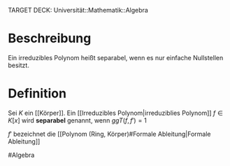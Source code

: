 TARGET DECK: Universität::Mathematik::Algebra

$\newcommand{\Q}{\mathbb Q}$
$\newcommand{\R}{\mathbb R}$
$\newcommand{\C}{\mathbb C}$
$\newcommand{\F}{\mathbb F}$
$\newcommand{\Z}{\mathbb Z}$


# Beschreibung
Ein irreduzibles Polynom heißt separabel, wenn es nur einfache Nullstellen besitzt.

# Definition
Sei $K$ ein [[Körper]]. Ein [[Irreduzibles Polynom|irreduziblies Polynom]] $f \in K[x]$ wird **separabel** genannt, wenn $ggT(f, f') = 1$ 

$f'$ bezeichnet die [[Polynom (Ring, Körper)#Formale Ableitung|Formale Ableitung]]

#Algebra 


